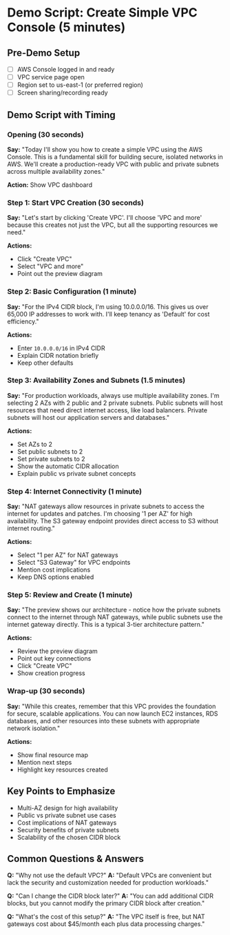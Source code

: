 # Demo Script: Create Simple VPC Console (5 minutes)

## Pre-Demo Setup
- [ ] AWS Console logged in and ready
- [ ] VPC service page open
- [ ] Region set to us-east-1 (or preferred region)
- [ ] Screen sharing/recording ready

## Demo Script with Timing

### Opening (30 seconds)
**Say:** "Today I'll show you how to create a simple VPC using the AWS Console. This is a fundamental skill for building secure, isolated networks in AWS. We'll create a production-ready VPC with public and private subnets across multiple availability zones."

**Action:** Show VPC dashboard

### Step 1: Start VPC Creation (30 seconds)
**Say:** "Let's start by clicking 'Create VPC'. I'll choose 'VPC and more' because this creates not just the VPC, but all the supporting resources we need."

**Actions:**
- Click "Create VPC"
- Select "VPC and more"
- Point out the preview diagram

### Step 2: Basic Configuration (1 minute)
**Say:** "For the IPv4 CIDR block, I'm using 10.0.0.0/16. This gives us over 65,000 IP addresses to work with. I'll keep tenancy as 'Default' for cost efficiency."

**Actions:**
- Enter `10.0.0.0/16` in IPv4 CIDR
- Explain CIDR notation briefly
- Keep other defaults

### Step 3: Availability Zones and Subnets (1.5 minutes)
**Say:** "For production workloads, always use multiple availability zones. I'm selecting 2 AZs with 2 public and 2 private subnets. Public subnets will host resources that need direct internet access, like load balancers. Private subnets will host our application servers and databases."

**Actions:**
- Set AZs to 2
- Set public subnets to 2
- Set private subnets to 2
- Show the automatic CIDR allocation
- Explain public vs private subnet concepts

### Step 4: Internet Connectivity (1 minute)
**Say:** "NAT gateways allow resources in private subnets to access the internet for updates and patches. I'm choosing '1 per AZ' for high availability. The S3 gateway endpoint provides direct access to S3 without internet routing."

**Actions:**
- Select "1 per AZ" for NAT gateways
- Select "S3 Gateway" for VPC endpoints
- Mention cost implications
- Keep DNS options enabled

### Step 5: Review and Create (1 minute)
**Say:** "The preview shows our architecture - notice how the private subnets connect to the internet through NAT gateways, while public subnets use the internet gateway directly. This is a typical 3-tier architecture pattern."

**Actions:**
- Review the preview diagram
- Point out key connections
- Click "Create VPC"
- Show creation progress

### Wrap-up (30 seconds)
**Say:** "While this creates, remember that this VPC provides the foundation for secure, scalable applications. You can now launch EC2 instances, RDS databases, and other resources into these subnets with appropriate network isolation."

**Actions:**
- Show final resource map
- Mention next steps
- Highlight key resources created

## Key Points to Emphasize
- Multi-AZ design for high availability
- Public vs private subnet use cases
- Cost implications of NAT gateways
- Security benefits of private subnets
- Scalability of the chosen CIDR block

## Common Questions & Answers
**Q:** "Why not use the default VPC?"
**A:** "Default VPCs are convenient but lack the security and customization needed for production workloads."

**Q:** "Can I change the CIDR block later?"
**A:** "You can add additional CIDR blocks, but you cannot modify the primary CIDR block after creation."

**Q:** "What's the cost of this setup?"
**A:** "The VPC itself is free, but NAT gateways cost about $45/month each plus data processing charges."
